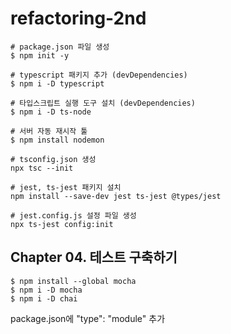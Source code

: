 # refactoring-2nd

```shell
# package.json 파일 생성
$ npm init -y

# typescript 패키지 추가 (devDependencies)
$ npm i -D typescript

# 타입스크립트 실행 도구 설치 (devDependencies)
$ npm i -D ts-node

# 서버 자동 재시작 툴
$ npm install nodemon

# tsconfig.json 생성
npx tsc --init

# jest, ts-jest 패키지 설치
npm install --save-dev jest ts-jest @types/jest

# jest.config.js 설정 파일 생성
npx ts-jest config:init
```

## Chapter 04. 테스트 구축하기
```shell
$ npm install --global mocha
$ npm i -D mocha
$ npm i -D chai
```
package.json에 "type": "module" 추가
